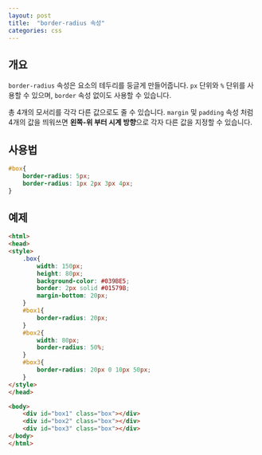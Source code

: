 ```yaml
---
layout: post
title:  "border-radius 속성"
categories: css
---
```


## 개요
`border-radius` 속성은 요소의 테두리를 둥글게 만들어줍니다.
`px` 단위와 `%` 단위를 사용할 수 있으며, `border` 속성 없이도 사용할 수 있습니다.

총 4개의 모서리를 각각 다른 값으로도 줄 수 있습니다.
`margin` 및 `padding` 속성 처럼 4개의 값을 띄워쓰면 **왼쪽-위 부터 시계 방향**으로 각자 다른 값을 지정할 수 있습니다.


## 사용법
```css
#box{
	border-radius: 5px;
	border-radius: 1px 2px 3px 4px;
}
```


## 예제
```html
<html>
<head>
<style>
    .box{
        width: 150px;
        height: 80px;
		background-color: #039BE5;
		border: 2px solid #01579B;
		margin-bottom: 20px;
    }
	#box1{
		border-radius: 20px;
	}
	#box2{
		width: 80px;
		border-radius: 50%;
	}
	#box3{
		border-radius: 20px 0 10px 50px;
	}
</style>
</head>

<body>
	<div id="box1" class="box"></div>
	<div id="box2" class="box"></div>
	<div id="box3" class="box"></div>
</body>
</html>
```

